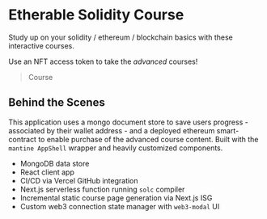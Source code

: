 # Etherable Solidity Course

Study up on your solidity / ethereum / blockchain basics with these interactive courses.

Use an NFT access token to take the *advanced* courses!

> Course

## Behind the Scenes

This application uses a mongo document store to save users progress - associated by their wallet
address - and a deployed ethereum smart-contract to enable purchase of the advanced course content.
Built with the `mantine AppShell` wrapper and heavily customized components. 

- MongoDB data store
- React client app
- CI/CD via Vercel GitHub integration
- Next.js serverless function running `solc` compiler
- Incremental static course page generation via Next.js ISG
- Custom web3 connection state manager with `web3-modal` UI